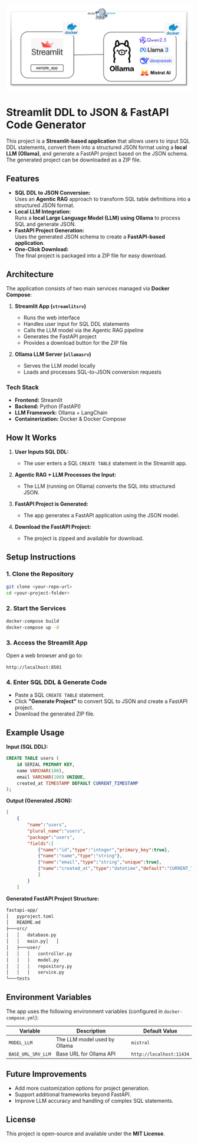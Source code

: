 ![ Banner](/doc/banner.png)

Streamlit DDL to JSON & FastAPI Code Generator
==============================================

This project is a **Streamlit-based application** that allows users to input SQL DDL statements, convert them into a structured JSON format using a **local LLM (Ollama)**, and generate a FastAPI project based on the JSON schema. The generated project can be downloaded as a ZIP file.

Features
--------

-   **SQL DDL to JSON Conversion:**\
    Uses an **Agentic RAG** approach to transform SQL table definitions into a structured JSON format.
-   **Local LLM Integration:**\
    Runs a **local Large Language Model (LLM) using Ollama** to process SQL and generate JSON.
-   **FastAPI Project Generation:**\
    Uses the generated JSON schema to create a **FastAPI-based application**.
-   **One-Click Download:**\
    The final project is packaged into a ZIP file for easy download.

Architecture
------------

The application consists of two main services managed via **Docker Compose**:

1.  **Streamlit App (`streamlitsrv`)**

    -   Runs the web interface
    -   Handles user input for SQL DDL statements
    -   Calls the LLM model via the Agentic RAG pipeline
    -   Generates the FastAPI project
    -   Provides a download button for the ZIP file
2.  **Ollama LLM Server (`ollamasrv`)**

    -   Serves the LLM model locally
    -   Loads and processes SQL-to-JSON conversion requests

### Tech Stack

-   **Frontend:** Streamlit
-   **Backend:** Python (FastAPI)
-   **LLM Framework:** Ollama + LangChain
-   **Containerization:** Docker & Docker Compose

How It Works
------------

1.  **User Inputs SQL DDL:**

    -   The user enters a SQL `CREATE TABLE` statement in the Streamlit app.
2.  **Agentic RAG + LLM Processes the Input:**

    -   The LLM (running on Ollama) converts the SQL into structured JSON.
3.  **FastAPI Project is Generated:**

    -   The app generates a FastAPI application using the JSON model.
4.  **Download the FastAPI Project:**

    -   The project is zipped and available for download.

Setup Instructions
------------------

### 1\. Clone the Repository


```bash
git clone <your-repo-url>
cd <your-project-folder>
```

### 2\. Start the Services

```bash
docker-compose build
docker-compose up -d
```

### 3\. Access the Streamlit App

Open a web browser and go to:

`http://localhost:8501`

### 4\. Enter SQL DDL & Generate Code

-   Paste a SQL `CREATE TABLE` statement.
-   Click **"Generate Project"** to convert SQL to JSON and create a FastAPI project.
-   Download the generated ZIP file.

Example Usage
-------------

**Input (SQL DDL):**



```sql
CREATE TABLE users (
    id SERIAL PRIMARY KEY,
    name VARCHAR(100),
    email VARCHAR(100) UNIQUE,
    created_at TIMESTAMP DEFAULT CURRENT_TIMESTAMP
);
```

**Output (Generated JSON):**

```json
[
    {
        "name":"users",
        "plural_name":"users",
        "package":"users",
        "fields":[
            {"name":"id","type":"integer","primary_key":true},
            {"name":"name","type":"string"},
            {"name":"email","type":"string","unique":true},
            {"name":"created_at","type":"datetime","default":"CURRENT_TIMESTAMP"}
            ]
        }
    ]
```

**Generated FastAPI Project Structure:**

```bash
fastapi-app/
│   pyproject.toml
│   README.md
├───src/
│   │   database.py
│   │   main.py│   │
│   ├───user/
│   │   │   controller.py
│   │   │   model.py
│   │   │   repository.py
│   │   │   service.py
└───tests
```

Environment Variables
---------------------

The app uses the following environment variables (configured in `docker-compose.yml`):

| Variable | Description | Default Value |
| --- | --- | --- |
| `MODEL_LLM` | The LLM model used by Ollama | `mistral` |
| `BASE_URL_SRV_LLM` | Base URL for Ollama API | `http://localhost:11434` |

Future Improvements
-------------------

-   Add more customization options for project generation.
-   Support additional frameworks beyond FastAPI.
-   Improve LLM accuracy and handling of complex SQL statements.

License
-------

This project is open-source and available under the **MIT License**.
